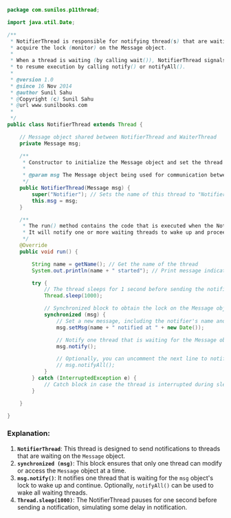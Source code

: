 ```java
package com.sunilos.p11thread;

import java.util.Date;

/**
 * NotifierThread is responsible for notifying thread(s) that are waiting to
 * acquire the lock (monitor) on the Message object.
 * 
 * When a thread is waiting (by calling wait()), NotifierThread signals the waiting thread(s)
 * to resume execution by calling notify() or notifyAll().
 * 
 * @version 1.0
 * @since 16 Nov 2014
 * @author Sunil Sahu
 * @Copyright (c) Sunil Sahu
 * @url www.sunilbooks.com
 * 
 */
public class NotifierThread extends Thread {

    // Message object shared between NotifierThread and WaiterThread
    private Message msg;

    /**
     * Constructor to initialize the Message object and set the thread name.
     * 
     * @param msg The Message object being used for communication between threads.
     */
    public NotifierThread(Message msg) {
        super("Notifier"); // Sets the name of this thread to "Notifier"
        this.msg = msg;
    }

    /**
     * The run() method contains the code that is executed when the NotifierThread starts.
     * It will notify one or more waiting threads to wake up and proceed.
     */
    @Override
    public void run() {

        String name = getName(); // Get the name of the thread
        System.out.println(name + " started"); // Print message indicating the thread has started

        try {
            // The thread sleeps for 1 second before sending the notification
            Thread.sleep(1000);

            // Synchronized block to obtain the lock on the Message object (msg)
            synchronized (msg) {
                // Set a new message, including the notifier's name and the current timestamp
                msg.setMsg(name + " notified at " + new Date());

                // Notify one thread that is waiting for the Message object's lock
                msg.notify();

                // Optionally, you can uncomment the next line to notify all waiting threads
                // msg.notifyAll(); 
            }
        } catch (InterruptedException e) {
            // Catch block in case the thread is interrupted during sleep
        }

    }

}
```

### Explanation:
1. **`NotifierThread`**: This thread is designed to send notifications to threads that are waiting on the `Message` object.
2. **`synchronized (msg)`**: This block ensures that only one thread can modify or access the `Message` object at a time.
3. **`msg.notify()`**: It notifies one thread that is waiting for the `msg` object's lock to wake up and continue. Optionally, `notifyAll()` can be used to wake all waiting threads.
4. **`Thread.sleep(1000)`**: The NotifierThread pauses for one second before sending a notification, simulating some delay in notification.
